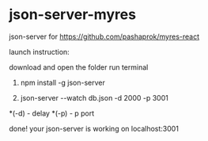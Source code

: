 # json-server-myres

json-server for 
https://github.com/pashaprok/myres-react


launch instruction:

download and open the folder
run terminal

1. npm install -g json-server

2. json-server --watch db.json -d 2000 -p 3001

*(-d) - delay
*(-p) - p port

done!
your json-server is working on localhost:3001
